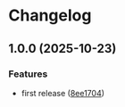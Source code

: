 # Changelog

## 1.0.0 (2025-10-23)


### Features

* first release ([8ee1704](https://github.com/muskeg/quote-api/commit/8ee1704a62ada58cba791bbac73ae6ec939aacc3))
